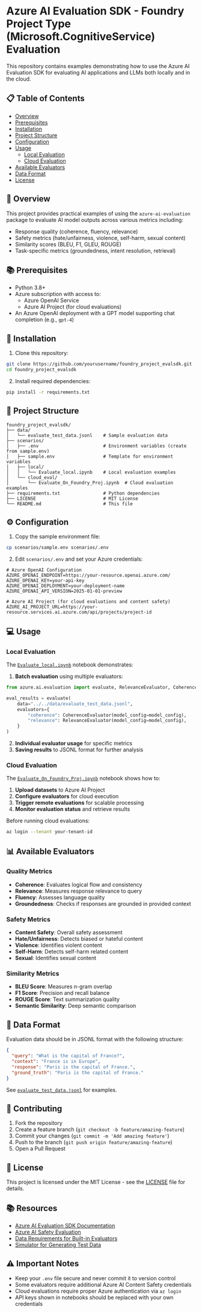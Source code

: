 # Azure AI Evaluation SDK - Foundry Project Type (Microsoft.CognitiveService) Evaluation


This repository contains examples demonstrating how to use the Azure AI Evaluation SDK for evaluating AI applications and LLMs both locally and in the cloud.

## 📋 Table of Contents

- [Overview](#overview)
- [Prerequisites](#prerequisites)
- [Installation](#installation)
- [Project Structure](#project-structure)
- [Configuration](#configuration)
- [Usage](#usage)
  - [Local Evaluation](#local-evaluation)
  - [Cloud Evaluation](#cloud-evaluation)
- [Available Evaluators](#available-evaluators)
- [Data Format](#data-format)
- [License](#license)

## 🎯 Overview

This project provides practical examples of using the `azure-ai-evaluation` package to evaluate AI model outputs across various metrics including:

- Response quality (coherence, fluency, relevance)
- Safety metrics (hate/unfairness, violence, self-harm, sexual content)
- Similarity scores (BLEU, F1, GLEU, ROUGE)
- Task-specific metrics (groundedness, intent resolution, retrieval)

## 📚 Prerequisites

- Python 3.8+
- Azure subscription with access to:
  - Azure OpenAI Service
  - Azure AI Project (for cloud evaluations)
- An Azure OpenAI deployment with a GPT model supporting chat completion (e.g., `gpt-4`)

## 🚀 Installation

1. Clone this repository:
```bash
git clone https://github.com/yourusername/foundry_project_evalsdk.git
cd foundry_project_evalsdk
```

2. Install required dependencies:
```bash
pip install -r requirements.txt
```

## 📁 Project Structure

```
foundry_project_evalsdk/
├── data/
│   └── evaluate_test_data.jsonl    # Sample evaluation data
├── scenarios/
│   ├── .env                        # Environment variables (create from sample.env)
│   ├── sample.env                  # Template for environment variables
│   ├── local/
│   │   └── Evaluate_local.ipynb    # Local evaluation examples
│   └── cloud_eval/
│       └── Evaluate_On_Foundry_Proj.ipynb  # Cloud evaluation examples
├── requirements.txt                # Python dependencies
├── LICENSE                         # MIT License
└── README.md                       # This file
```

## ⚙️ Configuration

1. Copy the sample environment file:
```bash
cp scenarios/sample.env scenarios/.env
```

2. Edit `scenarios/.env` and set your Azure credentials:
```env
# Azure OpenAI Configuration
AZURE_OPENAI_ENDPOINT=https://your-resource.openai.azure.com/
AZURE_OPENAI_KEY=your-api-key
AZURE_OPENAI_DEPLOYMENT=your-deployment-name
AZURE_OPENAI_API_VERSION=2025-01-01-preview

# Azure AI Project (for cloud evaluations and content safety)
AZURE_AI_PROJECT_URL=https://your-resource.services.ai.azure.com/api/projects/project-id
```

## 💻 Usage

### Local Evaluation

The [`Evaluate_local.ipynb`](scenarios/local/Evaluate_local.ipynb) notebook demonstrates:

1. **Batch evaluation** using multiple evaluators:
```python
from azure.ai.evaluation import evaluate, RelevanceEvaluator, CoherenceEvaluator

eval_results = evaluate(
    data="../../data/evaluate_test_data.jsonl",
    evaluators={
        "coherence": CoherenceEvaluator(model_config=model_config),
        "relevance": RelevanceEvaluator(model_config=model_config),
    }
)
```

2. **Individual evaluator usage** for specific metrics
3. **Saving results** to JSONL format for further analysis

### Cloud Evaluation

The [`Evaluate_On_Foundry_Proj.ipynb`](scenarios/cloud_eval/Evaluate_On_Foundry_Proj.ipynb) notebook shows how to:

1. **Upload datasets** to Azure AI Project
2. **Configure evaluators** for cloud execution
3. **Trigger remote evaluations** for scalable processing
4. **Monitor evaluation status** and retrieve results

Before running cloud evaluations:
```bash
az login --tenant your-tenant-id
```

## 📊 Available Evaluators

### Quality Metrics
- **Coherence**: Evaluates logical flow and consistency
- **Relevance**: Measures response relevance to query
- **Fluency**: Assesses language quality
- **Groundedness**: Checks if responses are grounded in provided context

### Safety Metrics
- **Content Safety**: Overall safety assessment
- **Hate/Unfairness**: Detects biased or hateful content
- **Violence**: Identifies violent content
- **Self-Harm**: Detects self-harm related content
- **Sexual**: Identifies sexual content

### Similarity Metrics
- **BLEU Score**: Measures n-gram overlap
- **F1 Score**: Precision and recall balance
- **ROUGE Score**: Text summarization quality
- **Semantic Similarity**: Deep semantic comparison

## 📄 Data Format

Evaluation data should be in JSONL format with the following structure:

```json
{
  "query": "What is the capital of France?",
  "context": "France is in Europe",
  "response": "Paris is the capital of France.",
  "ground_truth": "Paris is the capital of France."
}
```

See [`evaluate_test_data.jsonl`](data/evaluate_test_data.jsonl) for examples.

## 🤝 Contributing

1. Fork the repository
2. Create a feature branch (`git checkout -b feature/amazing-feature`)
3. Commit your changes (`git commit -m 'Add amazing feature'`)
4. Push to the branch (`git push origin feature/amazing-feature`)
5. Open a Pull Request

## 📝 License

This project is licensed under the MIT License - see the [LICENSE](LICENSE) file for details.

## 📚 Resources

- [Azure AI Evaluation SDK Documentation](https://learn.microsoft.com/en-us/azure/ai-studio/how-to/develop/evaluate-sdk)
- [Azure AI Safety Evaluation](https://aka.ms/azureaistudiosafetyeval)
- [Data Requirements for Built-in Evaluators](https://learn.microsoft.com/en-us/azure/ai-studio/how-to/develop/evaluate-sdk#data-requirements-for-built-in-evaluators)
- [Simulator for Generating Test Data](https://learn.microsoft.com/en-us/azure/ai-studio/how-to/develop/simulator-interaction-data)

## ⚠️ Important Notes

- Keep your `.env` file secure and never commit it to version control
- Some evaluators require additional Azure AI Content Safety credentials
- Cloud evaluations require proper Azure authentication via `az login`
- API keys shown in notebooks should be replaced with your own credentials